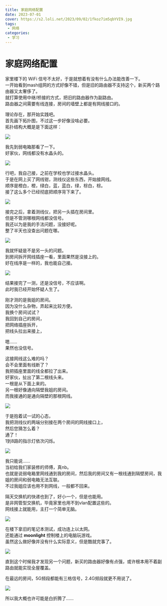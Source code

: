 ```yaml
---
title: 家庭网络配置
date: 2023-07-01
cover: https://s2.loli.net/2023/09/02/1fkoz7im5qbYVI9.jpg
tags:
 - 网络
categories:
 - 学习
---
```


# 家庭网络配置

家里楼下的 WiFi 信号不太好，于是就想着有没有什么办法能改善一下。<br>
一开始看到mash组网的方式好像不错，但是旧的路由器不支持这个，新买两个路由器又太奢侈了。<br>
就打算使用中继/桥接的方式，把旧的路由器作为副路由。<br>
路由器之间需要有线连接，房间的墙壁上都是有网线接口的。

理论存在，那开始实践吧。<br>
首先画下拓扑图，不过这一步好像没啥必要。<br>
拓扑结构大概是是下面这样：

![](https://s2.loli.net/2023/07/26/iNqGkufT7BcCmAO.png)

我先到弱电箱那看了一下。<br>
好家伙，网线都没有水晶头的。

![](https://s2.loli.net/2023/07/26/RviAgs4aX1Z7ut2.jpg)

行吧，我自己接，之前在学校也学过接水晶头。<br>
于是在网上买了网线钳，测线仪这些东西，开始接网线。<br>
顺序是橙白，橙，绿白，蓝，蓝白，绿，棕白，棕。<br>
接了这么多个已经彻底把顺序背下来了。

![](https://s2.loli.net/2023/07/26/OTt79cmnWAwNGVs.jpg)

接完之后，拿着测线仪，把另一头插在房间里。<br>
但是不管测哪根网线都没信号。<br>
我还以为是我的手法问题，没接好呢。<br>
整了半天也没查出问题在哪。

![](https://s2.loli.net/2023/07/26/Uei7phrPW4zfoQ6.jpg)



我就怀疑是不是另一头的问题。<br>
到房间拆开网线插座一看，里面果然是没接上的。<br>
好在线序是一样的，我也能自己接。

![](https://s2.loli.net/2023/07/26/gurLAsZVM1wpPh6.jpg)

结果接完了一测，还是没信号，不应该啊。<br>
此时我已经开始怀疑人生了。


刚才测的是我姐的房间。<br>
因为没什么杂物，弄起来比较方便。<br>
我换个房间试试？<br>
我回到自己的房间，<br>
把网络插座拆开，<br>
把线头拉出来接上，

嗯......<br>
果然也没信号。

这接网线这么难的吗？<br>
会不会里面有线断了？<br>
我把插座里面的线全都拉了出来。<br>
好家伙，扯出了第二根线头来。<br>
一根是从下面上来的。<br>
另一根好像通向隔壁我姐的房间。<br>
而我接通的是通向隔壁的那根网线。

![](https://s2.loli.net/2023/07/26/xH412ZBf8E9VS7M.jpg)

于是抱着试一试的心态，<br>
我把测线仪的两端分别接在两个房间的网线接口上，<br>
然后您猜怎么着？<br>
通了！<br>
1到8路的指示灯依次闪烁。

![](https://s2.loli.net/2023/07/26/NltPja8OhWXUGdR.jpg)

我只能说……<br>
当初给我们家装修的师傅，真nb。<br>
也就是说弱电箱里网线通到我的房间，然后我的房间又有一根线通到隔壁房间，我姐的房间和弱电箱无法互联。<br>
不过我姐应该也用不到网线，一般都不回来。

隔天交换机的快递也到了，好小一个，但是也能用。<br>
是非网管型交换机，毕竟家里也用不到vlan配置这些的。<br>
网线接上就能用，主打一个简单无脑。

![](https://s2.loli.net/2023/07/26/oCvXgULjsPQMmKk.jpg)





在楼下拿旧的笔记本测试，成功连上以太网。<br>
还能通过 **moonlight** 控制楼上的电脑玩游戏。<br>
虽然这么做好像并没有什么实际意义，但是酷就完事了。

![](https://s2.loli.net/2023/07/26/plLaWsNVzRYufc4.jpg)


直到这个时候我才发现另一个问题，新买的路由器好像有点强，或许根本用不着副路由就能实现全屋覆盖。

在最远的房间，5G频段都能有三格信号，2.4G频段就更不用说了。

![](https://s2.loli.net/2023/07/26/6kI2UVvgfS9a1R5.png)

所以我大概也许可能是白折腾了……